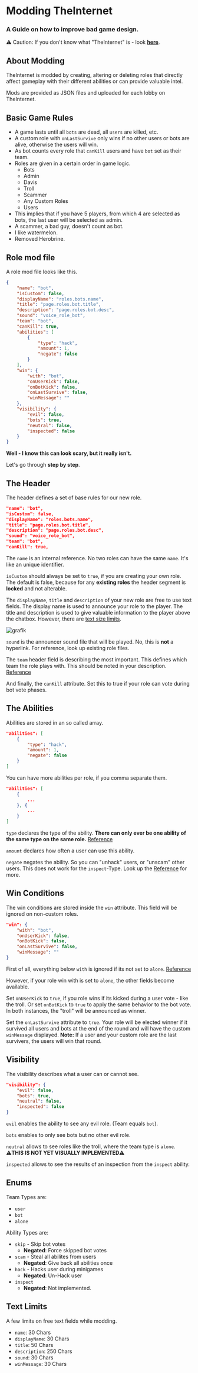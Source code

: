 # Modding TheInternet
### A Guide on how to improve bad game design.
⚠️ Caution: If you don't know what "TheInternet" is - look [**here**](https://internet.stefftek.de).

## About Modding
TheInternet is modded by creating, altering or deleting roles that directly affect gameplay with their different abilities or can provide valuable intel.

Mods are provided as JSON files and uploaded for each lobby on TheInternet.

## Basic Game Rules
+ A game lasts until all `bots` are dead, all `users` are killed, etc.
+ A custom role with `onLastSurvive` only wins if no other users or bots are alive, otherwise the users will win.
+ As bot counts every role that `canKill` users and have `bot` set as their team.
+ Roles are given in a certain order in game logic.
    + Bots
    + Admin
    + Davis
    + Troll
    + Scammer
    + Any Custom Roles
    + Users
+ This implies that if you have 5 players, from which 4 are selected as bots, the last user will be selected as admin.
+ A scammer, a bad guy, doesn't count as bot.
+ I like watermelon.
+ Removed Herobrine.

## Role mod file
A role mod file looks like this.
```json
{
    "name": "bot",
    "isCustom": false,
    "displayName": "roles.bots.name",
    "title": "page.roles.bot.title",
    "description": "page.roles.bot.desc",
    "sound": "voice_role_bot",
    "team": "bot",
    "canKill": true,
    "abilities": [
        {
            "type": "hack",
            "amount": 1,
            "negate": false
        }
    ],
    "win": {
        "with": "bot",
        "onUserKick": false,
        "onBotKick": false,
        "onLastSurvive": false,
        "winMessage": ""
    },
    "visibility": {
        "evil": false,
        "bots": true,
        "neutral": false,
        "inspected": false
    }
}
```

**Well - I know this can look scary, but it really isn't.**

Let's go through __step by step__.

## The Header
The header defines a set of base rules for our new role.
```json
"name": "bot",
"isCustom": false,
"displayName": "roles.bots.name",
"title": "page.roles.bot.title",
"description": "page.roles.bot.desc",
"sound": "voice_role_bot",
"team": "bot",
"canKill": true,
```

The `name` is an internal reference. No two roles can have the same `name`. It's like an unique identifier.

`isCustom` should always be set to `true`, if you are creating your own role. The default is false, because for any **existing roles** the header segment is **locked** and not alterable.

The `displayName`, `title` and `description` of your new role are free to use text fields. The display name is used to announce your role to the player. The title and description is used to give valuable information to the player above the chatbox. However, there are [text size limits](#text-limits).

![grafik](https://user-images.githubusercontent.com/5563452/139813439-5f81db88-da29-4382-8d7b-2e2d478f2620.png)

`sound` is the announcer sound file that will be played. No, this is **not** a hyperlink. For reference, look up existing role files.

The `team` header field is describing the most important. This defines which team the role plays with. This should be noted in your description. [Reference](#enums)

And finally, the `canKill` attribute. Set this to true if your role can vote during bot vote phases.

## The Abilities
Abilities are stored in an so called array.
```json
"abilities": [
    {
        "type": "hack",
        "amount": 1,
        "negate": false
    }
]
```

You can have more abilities per role, if you comma separate them.
```json
"abilities": [
    {
        ...
    }, {
        ...
    }
]
```

`type` declares the type of the ability. **There can only ever be one ability of the same type on the same role.** [Reference](#enums)

`amount` declares how often a user can use this ability.

`negate` negates the ability. So you can "unhack" users, or "unscam" other users. This does not work for the `inspect`-Type. Look up the [Reference](#enums) for more.

## Win Conditions
The win conditions are stored inside the `win` attribute. This field will be ignored on non-custom roles.
```json
"win": {
    "with": "bot",
    "onUserKick": false,
    "onBotKick": false,
    "onLastSurvive": false,
    "winMessage": ""
}
```
First of all, everything below `with` is ignored if its not set to `alone`. [Reference](#enums)

However, if your role win with is set to `alone`, the other fields become available.

Set `onUserKick` to `true`, if you role wins if its kicked during a user vote - like the troll. Or set `onBotKick` to `true` to apply the same behavior to the bot vote. In both instances, the "troll" will be announced as winner.

Set the `onLastSurvive` attribute to `true`. Your role will be elected winner if it survived all users and bots at the end of the round and will have the custom `winMessage` displayed. **Note:** If a user and your custom role are the last survivers, the users will win that round.

## Visibility
The visibility describes what a user can or cannot see.
```json
"visibility": {
    "evil": false,
    "bots": true,
    "neutral": false,
    "inspected": false
}
```
`evil` enables the ability to see any evil role. (Team equals `bot`).

`bots` enables to only see bots but no other evil role.

`neutral` allows to see roles like the troll, where the team type is `alone`. ⚠️**THIS IS NOT YET VISUALLY IMPLEMENTED**⚠️

`inspected` allows to see the results of an inspection from the `inspect` ability.

## Enums
Team Types are:
+ `user`
+ `bot`
+ `alone`

Ability Types are:
+ `skip` - Skip bot votes
    + **Negated**: Force skipped bot votes
+ `scam` - Steal all abilites from users
    + **Negated**: Give back all abilities once
+ `hack` - Hacks user during minigames
    + **Negated**: Un-Hack user
+ `inspect`
    + **Negated**: Not implemented.


## Text Limits
A few limits on free text fields while modding.
+ `name`: 30 Chars
+ `displayName`: 30 Chars
+ `title`: 50 Chars
+ `description`: 250 Chars
+ `sound`: 30 Chars
+ `winMessage`: 30 Chars
